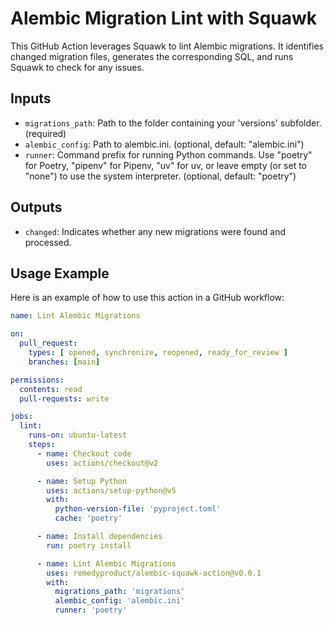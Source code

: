 # Alembic Migration Lint with Squawk

This GitHub Action leverages Squawk to lint Alembic migrations. It identifies changed migration files, generates the corresponding SQL, and runs Squawk to check for any issues.

## Inputs

- `migrations_path`: Path to the folder containing your 'versions' subfolder. (required)
- `alembic_config`: Path to alembic.ini. (optional, default: "alembic.ini")
- `runner`: Command prefix for running Python commands. Use "poetry" for Poetry, "pipenv" for Pipenv, "uv" for uv, or leave empty (or set to "none") to use the system interpreter. (optional, default: "poetry")

## Outputs

- `changed`: Indicates whether any new migrations were found and processed.

## Usage Example

Here is an example of how to use this action in a GitHub workflow:

```yaml
name: Lint Alembic Migrations

on:
  pull_request:
    types: [ opened, synchronize, reopened, ready_for_review ]
    branches: [main]

permissions:
  contents: read
  pull-requests: write 

jobs:
  lint:
    runs-on: ubuntu-latest
    steps:
      - name: Checkout code
        uses: actions/checkout@v2

      - name: Setup Python
        uses: actions/setup-python@v5
        with:
          python-version-file: 'pyproject.toml'
          cache: 'poetry'

      - name: Install dependencies
        run: poetry install

      - name: Lint Alembic Migrations
        uses: remedyproduct/alembic-squawk-action@v0.0.1
        with:
          migrations_path: 'migrations'
          alembic_config: 'alembic.ini'
          runner: 'poetry'
```
